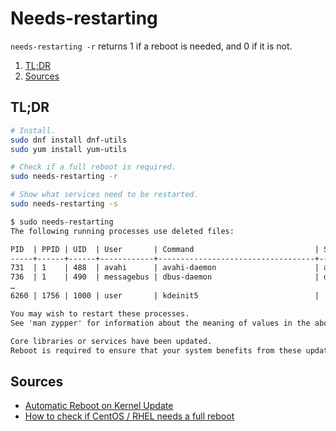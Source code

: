 # Needs-restarting

`needs-restarting -r` returns 1 if a reboot is needed, and 0 if it is not.

1. [TL;DR](#tldr)
1. [Sources](#sources)

## TL;DR

```sh
# Install.
sudo dnf install dnf-utils
sudo yum install yum-utils

# Check if a full reboot is required.
sudo needs-restarting -r

# Show what services need to be restarted.
sudo needs-restarting -s
```

```txt
$ sudo needs-restarting
The following running processes use deleted files:

PID  | PPID | UID  | User       | Command                           | Service
-----+------+------+------------+-----------------------------------+----------------
731  | 1    | 488  | avahi      | avahi-daemon                      | avahi-daemon
736  | 1    | 490  | messagebus | dbus-daemon                       | dbus
…
6260 | 1756 | 1000 | user       | kdeinit5                          |

You may wish to restart these processes.
See 'man zypper' for information about the meaning of values in the above table.

Core libraries or services have been updated.
Reboot is required to ensure that your system benefits from these updates.
```

## Sources

- [Automatic Reboot on Kernel Update]
- [How to check if CentOS / RHEL needs a full reboot]

<!--
  Reference
  ═╬═Time══
  -->

<!-- Others -->
[automatic reboot on kernel update]: https://access.redhat.com/discussions/3106621#comment-1196821
[How to check if CentOS / RHEL needs a full reboot]: https://www.cyberciti.biz/faq/how-to-check-if-centos-rhel-needs-a-full-reboot/
